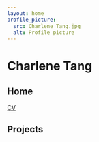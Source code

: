 ```yaml
---
layout: home
profile_picture:
  src: Charlene_Tang.jpg
  alt: Profile picture
---
```


# Charlene Tang

## Home
[CV](CV_Charlene_Tang_2020-12.pdf)

## Projects
